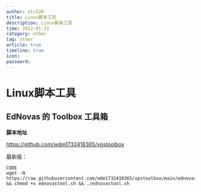 ```yaml
---
author: xlc520
title: Linux脚本工具
description: Linux脚本工具
time: 2022-01-21
category: other
tag: other
article: true
timeline: true
icon: 
password: 
---
```

# Linux脚本工具

## EdNovas 的 Toolbox 工具箱

 **脚本地址**

https://github.com/wdm1732418365/vpstoolbox

最新版：

```shell
CODE
wget -N https://raw.githubusercontent.com/wdm1732418365/vpstoolbox/main/ednovastool.sh && chmod +x ednovastool.sh && ./ednovastool.sh
```



